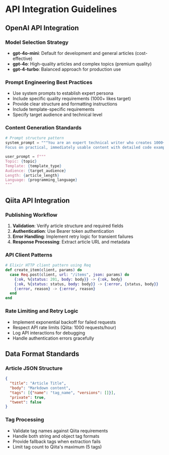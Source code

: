 # API Integration Guidelines

## OpenAI API Integration

### Model Selection Strategy
- **gpt-4o-mini**: Default for development and general articles (cost-effective)
- **gpt-4o**: High-quality articles and complex topics (premium quality)
- **gpt-4-turbo**: Balanced approach for production use

### Prompt Engineering Best Practices
- Use system prompts to establish expert persona
- Include specific quality requirements (1000+ likes target)
- Provide clear structure and formatting instructions
- Include template-specific requirements
- Specify target audience and technical level

### Content Generation Standards
```python
# Prompt structure pattern
system_prompt = """You are an expert technical writer who creates 1000+ like articles.
Focus on practical, immediately usable content with detailed code examples."""

user_prompt = f"""
Topic: {topic}
Template: {template_type}
Audience: {target_audience}
Length: {article_length}
Language: {programming_language}
"""
```

## Qiita API Integration

### Publishing Workflow
1. **Validation**: Verify article structure and required fields
2. **Authentication**: Use Bearer token authentication
3. **Error Handling**: Implement retry logic for transient failures
4. **Response Processing**: Extract article URL and metadata

### API Client Patterns
```elixir
# Elixir HTTP client pattern using Req
def create_item(client, params) do
  case Req.post(client, url: "/items", json: params) do
    {:ok, %{status: 201, body: body}} -> {:ok, body}
    {:ok, %{status: status, body: body}} -> {:error, {status, body}}
    {:error, reason} -> {:error, reason}
  end
end
```

### Rate Limiting and Retry Logic
- Implement exponential backoff for failed requests
- Respect API rate limits (Qiita: 1000 requests/hour)
- Log API interactions for debugging
- Handle authentication errors gracefully

## Data Format Standards

### Article JSON Structure
```json
{
  "title": "Article Title",
  "body": "Markdown content",
  "tags": [{"name": "tag_name", "versions": []}],
  "private": true,
  "tweet": false
}
```

### Tag Processing
- Validate tag names against Qiita requirements
- Handle both string and object tag formats
- Provide fallback tags when extraction fails
- Limit tag count to Qiita's maximum (5 tags)